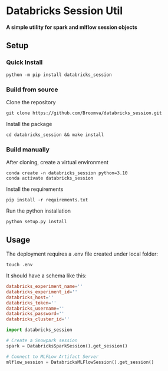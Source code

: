 # Databricks Session Util
**A simple utility for spark and mlflow session objects**


## Setup

### Quick Install

```shell
python -m pip install databricks_session
```

### Build from source

Clone the repository

```shell
git clone https://github.com/Broomva/databricks_session.git
```

Install the package

``` shell
cd databricks_session && make install
```

### Build manually

After cloning, create a virtual environment

```shell
conda create -n databricks_session python=3.10
conda activate databricks_session
```

Install the requirements

```shell
pip install -r requirements.txt
```

Run the python installation

```shell
python setup.py install
```

## Usage

The deployment requires a .env file created under local folder:

```shell
touch .env
```

It should have a schema like this:

```toml
databricks_experiment_name=''
databricks_experiment_id=''
databricks_host=''
databricks_token=''
databricks_username=''
databricks_password=''
databricks_cluster_id=''
```

```python
import databricks_session 

# Create a Snowpark session
spark = DatabricksSparkSession().get_session()

# Connect to MLFLow Artifact Server
mlflow_session = DatabricksMLFlowSession().get_session()
```